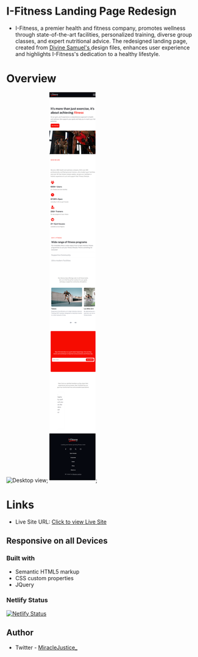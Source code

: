# I-Fitness Landing Page Redesign

- I-Fitness, a premier health and fitness company, promotes wellness through state-of-the-art facilities, personalized training, diverse group classes, and expert nutritional advice. The redesigned landing page, created from [Divine Samuel's ](https://x.com/diviinesamuel) design files, enhances user experience and highlights I-Fitness's dedication to a healthy lifestyle.







# Overview
![Desktop view](images/Desktop.png);
![Mobile view](images/mobile.png);




# Links

- Live Site URL: [Click to view Live Site](https://i-fitness-landing-page.netlify.app/)



## Responsive on all Devices

### Built with
- Semantic HTML5 markup
- CSS custom properties
- JQuery



### Netlify Status
[![Netlify Status](https://api.netlify.com/api/v1/badges/df1d601c-f303-4f55-b360-755e76072a17/deploy-status)](https://i-fitness-landing-page.netlify.app/deploys)

## Author

- Twitter - [MiracleJustice_](https://twitter.com/MiracleJustice_)